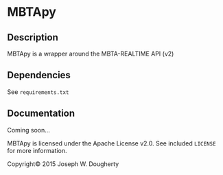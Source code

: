 # MBTApy

## Description
MBTApy is a wrapper around the MBTA-REALTIME API (v2)

## Dependencies
See `requirements.txt`

## Documentation
Coming soon... 

MBTApy is licensed under the Apache License v2.0. See included `LICENSE` for more information. 

Copyright&copy; 2015 Joseph W. Dougherty